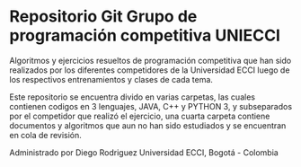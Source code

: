 # Repositorio Git Grupo de programación competitiva UNIECCI
Algoritmos y ejercicios resueltos de programación competitiva que han sido realizados por los diferentes competidores de la Universidad ECCI luego de los respectivos entrenamientos y clases de cada tema.

Este repositorio se encuentra divido en varias carpetas, las cuales contienen codigos en 3 lenguajes, JAVA, C++ y PYTHON 3, y subseparados por el competidor que realizó el ejercicio, una cuarta carpeta contiene  documentos y algoritmos que aun no han sido estudiados y se encuentran en cola de revisión.

Administrado por Diego Rodriguez
Universidad ECCI, Bogotá - Colombia
